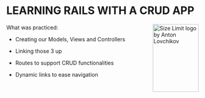 # LEARNING RAILS WITH A CRUD APP
<img src="https://www.pngfind.com/pngs/m/344-3440786_ruby-on-rails-png-png-download-ruby-on.png" align="right"
     alt="Size Limit logo by Anton Lovchikov" width="120" height="178">


What was practiced:

* Creating our Models, Views and Controllers

* Linking those 3 up

* Routes to support CRUD functionalities

* Dynamic links to ease navigation





